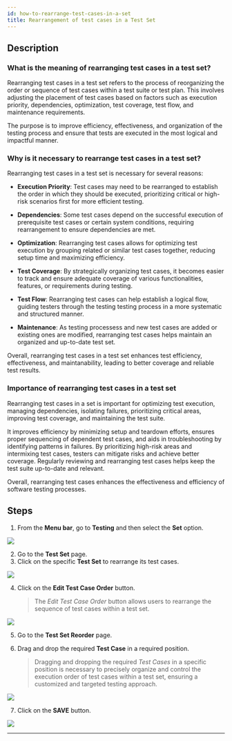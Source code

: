 ```yaml
---
id: how-to-rearrange-test-cases-in-a-set
title: Rearrangement of test cases in a Test Set
---
```


## Description

### What is the meaning of rearranging test cases in a test set?

Rearranging test cases in a test set refers to the process of reorganizing the order or sequence of test cases within a test suite or test plan. This involves adjusting the placement of test cases based on factors such as execution priority, dependencies, optimization, test coverage, test flow, and maintenance requirements.

The purpose is to improve efficiency, effectiveness, and organization of the testing process and ensure that tests are executed in the most logical and impactful manner.

### Why is it necessary to rearrange test cases in a test set?

Rearranging test cases in a test set is necessary for several reasons:

* **Execution Priority**: Test cases may need to be rearranged to establish the order in which they should be executed, prioritizing critical or high-risk scenarios first for more efficient testing.

* **Dependencies**: Some test cases depend on the successful execution of prerequisite test cases or certain system conditions, requiring rearrangement to ensure dependencies are met.

* **Optimization**: Rearranging test cases allows for optimizing test execution by grouping related or similar test cases together, reducing setup time and maximizing efficiency.

* **Test Coverage**: By strategically organizing test cases, it becomes easier to track and ensure adequate coverage of various functionalities, features, or requirements during testing.

* **Test Flow**: Rearranging test cases can help establish a logical flow, guiding testers through the testing testing process in a more systematic and structured manner.

* **Maintenance**: As testing processess and new test cases are added or existing ones are modified, rearranging test cases helps maintain an organized and up-to-date test set.

Overall, rearranging test cases in a test set enhances test efficiency, effectiveness, and maintanability, leading to better coverage and reliable test results.

### Importance of rearranging test cases in a test set

Rearranging test cases in a set is important for optimizing test execution, managing dependencies, isolating failures, prioritizing critical areas, improving test coverage, and maintaining the test suite.

It improves efficiency by minimizing setup and teardown efforts, ensures proper sequencing of dependent test cases, and aids in troubleshooting by identifying patterns in failures. By prioritizing high-risk areas and intermixing test cases, testers can mitigate risks and achieve better coverage. Regularly reviewing and rearranging test cases helps keep the test suite up-to-date and relevant.

Overall, rearranging test cases enhances the effectiveness and efficiency of software testing processes.


## Steps

1. From the **Menu bar**, go to **Testing** and then select the **Set** option.

![](/img/how-tos/how-to-rearrange-test-cases-in-a-set/set-test.png)

2. Go to the **Test Set** page.
3. Click on the specific **Test Set** to rearrange its test cases.

![](/img/how-tos/how-to-rearrange-test-cases-in-a-set/test-set.png)

4. Click on the **Edit Test Case Order** button.
   > The *Edit Test Case Order* button allows users to rearrange the sequence of test cases within a test set.

![](/img/how-tos/how-to-rearrange-test-cases-in-a-set/edit-order.png)

5. Go to the **Test Set Reorder** page.

6. Drag and drop the required **Test Case** in a required position.
   > Dragging and dropping the required *Test Cases* in a specific position is necessary to precisely organize and control the execution order of test cases within a test set, ensuring a customized and targeted testing approach.

![](/img/how-tos/how-to-rearrange-test-cases-in-a-set/set-reorder.png)

7. Click on the **SAVE** button.

![](/img/how-tos/how-to-rearrange-test-cases-in-a-set/save-reorder.png)

---